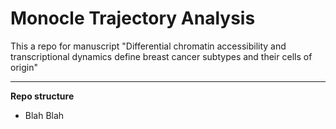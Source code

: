 # Monocle Trajectory Analysis

This a repo for manuscript "Differential chromatin accessibility and transcriptional dynamics define breast cancer subtypes and their cells of origin"

---

**Repo structure**

* Blah Blah